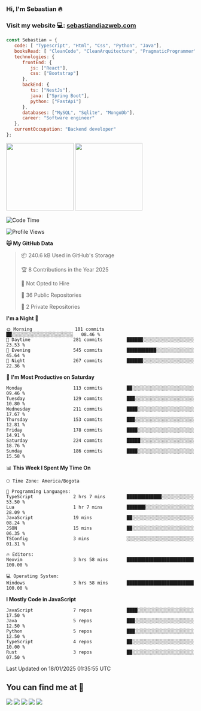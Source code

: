 ### Hi, I'm Sebastian :fire:

### Visit my website 💻: [sebastiandiazweb.com](sebastiandiazweb.com)

```js
const Sebastian = {
   code: [ "Typescript", "Html", "Css", "Python", "Java"],
   booksRead: [ "CleanCode", "CleanArquitecture", "PragmaticProgrammer"],
   technologies: {
      frontEnd: {
         js: ["React"],
         css: ["Bootstrap"]
      },
      backEnd: {
         ts: ["NestJs"],
         java: ["Spring Boot"],
         python: ["FastApi"]
      },
      databases: ["MySQL", "Sqlite", "MongoDb"],
      career: "Software engineer"
   },
   currentOccupation: "Backend developer"
};
```
<div>
<img height=180em src="https://github-readme-stats.vercel.app/api?username=XantX&theme=gruvbox&show_icons=true"/>
<img height=180em src="https://github-readme-stats.vercel.app/api/top-langs/?username=XantX&layout=compact&theme=gruvbox"/>
</div>

<!--START_SECTION:waka-->
![Code Time](http://img.shields.io/badge/Code%20Time-80%20hrs%2041%20mins-blue)

![Profile Views](http://img.shields.io/badge/Profile%20Views-9-blue)

**🐱 My GitHub Data** 

> 📦 240.6 kB Used in GitHub's Storage 
 > 
> 🏆 8 Contributions in the Year 2025
 > 
> 🚫 Not Opted to Hire
 > 
> 📜 36 Public Repositories 
 > 
> 🔑 2 Private Repositories 
 > 
**I'm a Night 🦉** 

```text
🌞 Morning                101 commits         ██░░░░░░░░░░░░░░░░░░░░░░░   08.46 % 
🌆 Daytime                281 commits         ██████░░░░░░░░░░░░░░░░░░░   23.53 % 
🌃 Evening                545 commits         ███████████░░░░░░░░░░░░░░   45.64 % 
🌙 Night                  267 commits         ██████░░░░░░░░░░░░░░░░░░░   22.36 % 
```
📅 **I'm Most Productive on Saturday** 

```text
Monday                   113 commits         ██░░░░░░░░░░░░░░░░░░░░░░░   09.46 % 
Tuesday                  129 commits         ███░░░░░░░░░░░░░░░░░░░░░░   10.80 % 
Wednesday                211 commits         ████░░░░░░░░░░░░░░░░░░░░░   17.67 % 
Thursday                 153 commits         ███░░░░░░░░░░░░░░░░░░░░░░   12.81 % 
Friday                   178 commits         ████░░░░░░░░░░░░░░░░░░░░░   14.91 % 
Saturday                 224 commits         █████░░░░░░░░░░░░░░░░░░░░   18.76 % 
Sunday                   186 commits         ████░░░░░░░░░░░░░░░░░░░░░   15.58 % 
```


📊 **This Week I Spent My Time On** 

```text
🕑︎ Time Zone: America/Bogota

💬 Programming Languages: 
TypeScript               2 hrs 7 mins        █████████████░░░░░░░░░░░░   53.50 % 
Lua                      1 hr 7 mins         ███████░░░░░░░░░░░░░░░░░░   28.09 % 
JavaScript               19 mins             ██░░░░░░░░░░░░░░░░░░░░░░░   08.24 % 
JSON                     15 mins             ██░░░░░░░░░░░░░░░░░░░░░░░   06.35 % 
TSConfig                 3 mins              ░░░░░░░░░░░░░░░░░░░░░░░░░   01.31 % 

🔥 Editors: 
Neovim                   3 hrs 58 mins       █████████████████████████   100.00 % 

💻 Operating System: 
Windows                  3 hrs 58 mins       █████████████████████████   100.00 % 
```

**I Mostly Code in JavaScript** 

```text
JavaScript               7 repos             ████░░░░░░░░░░░░░░░░░░░░░   17.50 % 
Java                     5 repos             ███░░░░░░░░░░░░░░░░░░░░░░   12.50 % 
Python                   5 repos             ███░░░░░░░░░░░░░░░░░░░░░░   12.50 % 
TypeScript               4 repos             ██░░░░░░░░░░░░░░░░░░░░░░░   10.00 % 
Rust                     3 repos             ██░░░░░░░░░░░░░░░░░░░░░░░   07.50 % 
```




 Last Updated on 18/01/2025 01:35:55 UTC
<!--END_SECTION:waka-->

## You can find me at :eyes:

<div> 
  <a href="https://www.instagram.com/zxantx" target="_blank"><img src="https://img.shields.io/badge/-Instagram-%23E4405F?style=for-the-badge&logo=instagram&logoColor=white" target="_blank"></a>
 	<a href="https://www.twitch.tv/xantxx" target="_blank"><img src="https://img.shields.io/badge/Twitch-9146FF?style=for-the-badge&logo=twitch&logoColor=white" target="_blank"></a>
  <a href = "mailto:sebastian.diaz.trabajo@gmail.com"><img src="https://img.shields.io/badge/-Gmail-%23333?style=for-the-badge&logo=gmail&logoColor=white" target="_blank"></a>
  <a href="https://www.linkedin.com/in/sebastian-diaz-torres/" target="_blank"><img src="https://img.shields.io/badge/-LinkedIn-%230077B5?style=for-the-badge&logo=linkedin&logoColor=white" target="_blank"></a> 
    <a href="https://sebastiandiazweb.com/" target="_blank"><img src="https://img.shields.io/badge/-web-%23333?style=for-the-badge&logo=google-chrome&logoColor=yellow" target="_blank"></a> 
  
</div>

